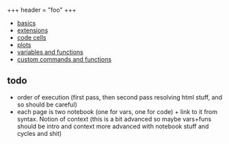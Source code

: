 +++
header = "foo"
+++

* [basics](/syntax/basics/)
* [extensions](/syntax/extensions/)
* [code cells](/syntax/code/)
* [plots](/syntax/plots/)
* [variables and functions](/syntax/vars+funs/)
* [custom commands and functions](/syntax/utils/)

## todo

- order of execution (first pass, then second pass resolving html stuff, and so should be careful)
- each page is two notebook (one for vars, one for code) + link to it from syntax. Notion of context (this is a bit advanced so maybe vars+funs should be intro and context more advanced with notebook stuff and cycles and shit)
